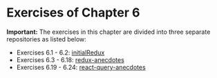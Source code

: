 # Exercises of Chapter 6

**Important:** The exercises in this chapter are divided into three separate repositories as listed below:

- Exercises 6.1 - 6.2: [initialRedux](https://github.com/hectorgarciatw/initialRedux.git)
- Exercises 6.3 - 6.18: [redux-anecdotes](https://github.com/hectorgarciatw/redux-anecdotes.git)
- Exercises 6.19 - 6.24: [react-query-anecdotes](https://github.com/hectorgarciatw/react-query-anecdotes.git)
